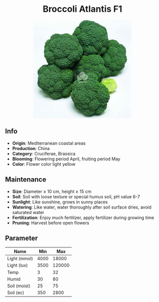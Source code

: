 <h1 align='center'>Broccoli Atlantis F1</h1>
<p align="center">
    <img 
        align='center'
        width='320'
        src="../images/broccoli atlantis f1.png" 
        alt='Broccoli Atlantis F1' />
</p>

## Info

 - **Origin**: Mediterranean coastal areas
 - **Production**: China
 - **Category**: Cruciferae, Brassica
 - **Blooming**: Flowering period April, fruiting period May
 - **Color**: Flower color light yellow

## Maintenance

 - **Size**: Diameter ≥ 10 cm, height ≥ 15 cm
 - **Soil**: Soil with loose texture or special humus soil, pH value 6-7
 - **Sunlight**: Like sunshine, grows in sunny places
 - **Watering**: Like water, water thoroughly after soil surface dries, avoid saturated water
 - **Fertilization**: Enjoy much fertilizer, apply fertilizer during growing time
 - **Pruning**: Harvest before open flowers

## Parameter

| Name         | Min  | Max   |
|--------------|------|-------|
| Light (mmol) | 4000 | 18000  |
| Light (lux)  | 3500 | 120000 |
| Temp         | 3    | 32    |
| Humid        | 30   | 80    |
| Soil (moist) | 25   | 75    |
| Soil (ec)    | 350  | 2800  |